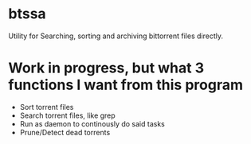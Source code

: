 # btssa
Utility for Searching, sorting and archiving bittorrent files directly. 

# Work in progress, but what 3 functions I want from this program
- Sort torrent files
- Search torrent files, like grep
- Run as daemon to continously do said tasks
- Prune/Detect dead torrents